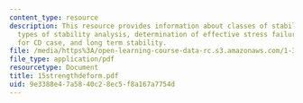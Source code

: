 ```yaml
---
content_type: resource
description: This resource provides information about classes of stability problems,
  types of stability analysis, determination of effective stress failure envelopes
  for CD case, and long term stability.
file: /media/https%3A/open-learning-course-data-rc.s3.amazonaws.com/1-322-soil-behavior-spring-2005/9e3388e47a5840c28ec5f8a167a7754d_15strengthdeform.pdf
file_type: application/pdf
resourcetype: Document
title: 15strengthdeform.pdf
uid: 9e3388e4-7a58-40c2-8ec5-f8a167a7754d
---
```

